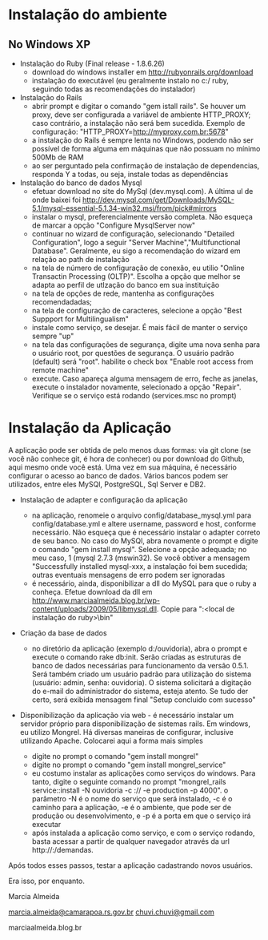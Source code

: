 Instalação do ambiente
======================

No Windows XP
-------------

- Instalação do Ruby (Final release - 1.8.6.26)
  - download do windows installer em http://rubyonrails.org/download
  - instalação do executável (eu geralmente instalo no c:/ ruby, seguindo todas as recomendações do instalador)
- Instalação do Rails
  - abrir prompt e digitar o comando "gem istall rails". Se houver um proxy, deve ser configurada a variável de ambiente HTTP_PROXY; caso contrário, a instalação não será bem sucedida. Exemplo de configuração: "HTTP_PROXY=http://myproxy.com.br:5678"
  - a instalação do Rails é sempre lenta no Windows, podendo não ser possível de forma alguma em máquinas que não possuam no mínimo 500Mb de RAM
  - ao ser perguntado pela confirmação de instalação de dependencias, responda Y a todas, ou seja, instale todas as dependências
- Instalação do banco de dados Mysql
  - efetuar download no site do MySql (dev.mysql.com). A última ul de onde baixei foi http://dev.mysql.com/get/Downloads/MySQL-5.1/mysql-essential-5.1.34-win32.msi/from/pick#mirrors
  - instalar o mysql, preferencialmente versão completa. Não esqueça de marcar a opção "Configure MysqlServer now" 
  - continuar no wizard de configuração, selecionando "Detailed Configuration", logo a seguir "Server Machine","Multifunctional Database". Geralmente, eu sigo a recomendação do wizard em relação ao path de instalação
  - na tela de número de configuração de conexão, eu utilio "Online Transactin Processing (OLTP)". Escolha a opção que melhor se adapta ao perfil de utlzação do banco em sua instituição
  - na tela de opções de rede, mantenha as configurações recomendadadas;
  - na tela de configuração de caracteres, selecione a opção "Best Suppport for Multilingualism"
  - instale como serviço, se desejar. É mais fácil de manter o serviço sempre "up"
  - na tela das configurações de segurança, digite uma nova senha para o usuário root, por questões de segurança. O usuário padrão (default) será "root". habilite o check box "Enable root access from remote machine"
  - execute. Caso apareça alguma mensagem de erro, feche as janelas, execute o instalador novamente, selecionado a opção "Repair". Verifique se o serviço está rodando (services.msc no prompt)

Instalação da Aplicação
=======================

A aplicação pode ser obtida de pelo menos duas formas: via git clone (se você não conhece git, é hora de conhecer) ou por download do Github, aqui mesmo onde você está. Uma vez em sua máquina, é necessário configurar o acesso ao banco de dados. Vários bancos podem ser utilizados, entre eles MySQl, PostgreSQL, Sql Server e DB2. 

- Instalação de adapter e configuração da aplicação
  - na aplicação, renomeie o arquivo config/database_mysql.yml para config/database.yml e altere username, password e host, conforme necessário. Não esqueça que é necessário instalar o adapter correto de seu banco. No caso do MySQl, abra novamente o prompt e digite o comando "gem install mysql". Selecione a opção adequada; no meu caso, 1 (mysql 2.7.3 (mswin32). Se você obtiver a mensagem "Successfully installed mysql-xxx, a instalação foi bem sucedida; outras eventuais mensagens de erro podem ser ignoradas
  - é necessário, ainda, disponibilizar a dll do MySQL para que o ruby a conheça. Efetue download da dll em http://www.marciaalmeida.blog.br/wp-content/uploads/2009/05/libmysql.dll. Copie para "<unidade>:\<local de instalação do ruby>\bin"

- Criação da base de dados
  - no diretório da aplicação (exemplo d:/ouvidoria), abra o prompt e execute o comando rake db:init. Serão criadas as estruturas de banco de dados necessárias para funcionamento da versão 0.5.1. Será também criado um usuário padrão para utilização do sistema (usuário: admin, senha: ouvidoria). O sistema solicitará a digitação do e-mail do administrador do sistema, esteja atento. Se tudo der certo, será exibida mensagem final "Setup concluido com sucesso"

- Disponibilização da aplicação via web - é necessário instalar um servidor próprio para disponibilização de sistemas rails. Em windows, eu utilizo Mongrel. Há diversas maneiras de configurar, inclusive utilizando Apache. Colocarei aqui a forma mais simples
  - digite no prompt o comando "gem install mongrel"
  - digite no prompt o comando "gem install mongrel_service"
  - eu costumo instalar as aplicações como serviços do windows. Para tanto, digite o seguinte comando no prompt "mongrel_rails service::install -N ouvidoria -c <unidade>://<local da aplicacao> -e production -p 4000". o parâmetro -N é o nome do serviço que será instalado, -c é o caminho para a aplicação, -e é o ambiente, que pode ser de produção ou desenvolvimento, e -p é a porta em que o serviço irá executar
  - após instalada a aplicação como serviço, e com o serviço rodando, basta acessar a partir de qualquer navegador através da url http://<nome da maquina ou ip>:<numero da porta>/demandas.

Após todos esses passos, testar a aplicação cadastrando novos usuários.

Era isso, por enquanto.

Marcia Almeida

marcia.almeida@camarapoa.rs.gov.br
chuvi.chuvi@gmail.com

marciaalmeida.blog.br
 


